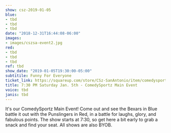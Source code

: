```yaml
---
show: csz-2019-01-05
blue:
- tbd
- tbd
- tbd
date: "2018-12-31T16:44:08-06:00"
images:
- images/cszsa-event2.jpg
red:
- tbd
- tbd
- tbd
ref: tbd
show_date: "2019-01-05T19:30:00-05:00"
subtitile: Funny For Everyone
ticket_link: https://squareup.com/store/CSz-SanAntonio/item/comedysportz-saturday-night-15
title: 7:30 PM Saturday Jan. 5th - ComedySportz Main Event
voice: tbd
janis: tbd
---
```


It's our ComedySportz Main Event! Come out and see the Bexars in Blue battle it out with the Punslingers in Red, in a battle for laughs, glory, and fabulous points. The show starts at 7:30, so get here a bit early to grab a snack and find your seat. All shows are also BYOB.
